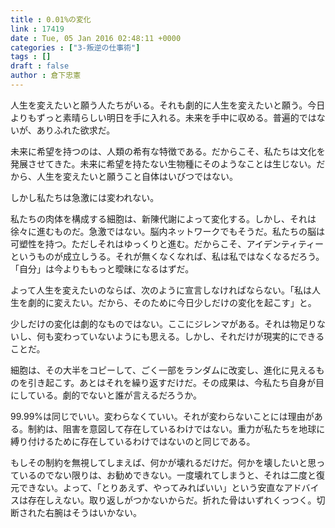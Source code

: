 ```yaml
---
title : 0.01%の変化
link : 17419
date : Tue, 05 Jan 2016 02:48:11 +0000
categories : ["3-叛逆の仕事術"]
tags : []
draft : false
author : 倉下忠憲
---
```


人生を変えたいと願う人たちがいる。それも劇的に人生を変えたいと願う。今日よりもずっと素晴らしい明日を手に入れる。未来を手中に収める。普遍的ではないが、ありふれた欲求だ。

未来に希望を持つのは、人類の希有な特徴である。だからこそ、私たちは文化を発展させてきた。未来に希望を持たない生物種にそのようなことは生じない。だから、人生を変えたいと願うこと自体はいびつではない。

しかし私たちは急激には変われない。

私たちの肉体を構成する細胞は、新陳代謝によって変化する。しかし、それは徐々に進むものだ。急激ではない。脳内ネットワークでもそうだ。私たちの脳は可塑性を持つ。ただしそれはゆっくりと進む。だからこそ、アイデンティティーというものが成立しうる。それが無くなくなれば、私は私ではなくなるだろう。「自分」は今よりももっと曖昧になるはずだ。

よって人生を変えたいのならば、次のように宣言しなければならない。「私は人生を劇的に変えたい。だから、そのために今日少しだけの変化を起こす」と。

少しだけの変化は劇的なものではない。ここにジレンマがある。それは物足りないし、何も変わっていないようにも思える。しかし、それだけが現実的にできることだ。

細胞は、その大半をコピーして、ごく一部をランダムに改変し、進化に見えるものを引き起こす。あとはそれを繰り返すだけだ。その成果は、今私たち自身が目にしている。劇的でないと誰が言えるだろうか。

99.99%は同じでいい。変わらなくていい。それが変わらないことには理由がある。制約は、阻害を意図して存在しているわけではない。重力が私たちを地球に縛り付けるために存在しているわけではないのと同じである。

もしその制約を無視してしまえば、何かが壊れるだけだ。何かを壊したいと思っているのでない限りは、お勧めできない。一度壊れてしまうと、それは二度と復元できない。よって、「とりあえず、やってみればいい」という安直なアドバイスは存在しえない。取り返しがつかないからだ。折れた骨はいずれくっつく。切断された右腕はそうはいかない。


